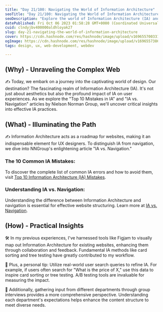 ```yaml
---
title: "Day 21/100: Navigating the World of Information Architecture"
seoTitle: "Day 21/100: Navigating the World of Information Architecture"
seoDescription: "Explore the world of Information Architecture (IA) and learn to avoid common mistakes in website structuring. Get insights from NNGroup"
datePublished: Fri Oct 06 2023 01:58:28 GMT+0000 (Coordinated Universal Time)
cuid: clndyjbv400000aldhloyak27
slug: day-21-navigating-the-world-of-information-architecture
cover: https://cdn.hashnode.com/res/hashnode/image/upload/v1696557003316/8f9f6647-8429-4596-b2f9-f816747b2530.png
ogImage: https://cdn.hashnode.com/res/hashnode/image/upload/v1696557386759/ae7dcc1c-1df1-40e3-8a57-8a4b0ad63a68.png
tags: design, ux, web-development, webdev

---
```


## (Why) - Unraveling the Complex Web

✍️ Today, we embark on a journey into the captivating world of design. Our destination? The fascinating realm of Information Architecture (IA). It's not just about aesthetics but also the profound impact of IA on user experiences. As we explore the "Top 10 Mistakes in IA" and "IA vs. Navigation" articles by Nielson Norman Group, we'll uncover critical insights into effective IA practices.

## (What) - Illuminating the Path

✍️ Information Architecture acts as a roadmap for websites, making it an indispensable element for UX designers. To distinguish IA from navigation, we dive into NNGroup's enlightening article "IA vs. Navigation."

### The 10 Common IA Mistakes:

To discover the complete list of common IA errors and how to avoid them, visit [Top 10 Information Architecture (IA) Mistakes](https://www.nngroup.com/articles/top-10-ia-mistakes).

### Understanding IA vs. Navigation:

Understanding the difference between Information Architecture and navigation is essential for effective website structuring. Learn more at [IA vs. Navigation](https://www.nngroup.com/articles/ia-vs-navigation).

## (How) - Practical Insights

🛠️ In my previous experiences, I've harnessed tools like Figjam to visually map out Information Architecture for existing websites, enhancing them through collaboration and feedback. Fundamental IA methods like card sorting and tree testing have greatly contributed to my workflow.

🚀 Plus, a personal tip: Utilize real-world user search queries to refine IA. For example, if users often search for "What is the price of X," use this data to inspire card sorting or tree testing. A/B testing tools are invaluable for measuring the impact.

👥 Additionally, gathering input from different departments through group interviews provides a more comprehensive perspective. Understanding each department's expectations helps enhance the content structure to meet diverse needs.